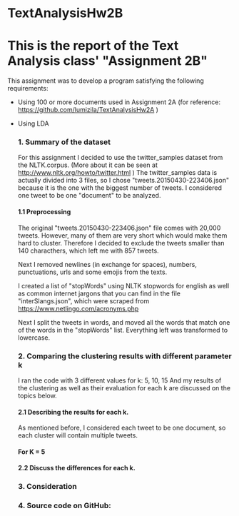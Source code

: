 # TextAnalysisHw2B

# This is the report of the Text Analysis class' "Assignment 2B"

This assignment was to develop a program satisfying the following requirements:
- Using 100 or more documents used in Assignment 2A (for reference: https://github.com/lumizila/TextAnalysisHw2A )
- Using LDA

  ### 1. Summary of the dataset
  
  For this assignment I decided to use the twitter_samples dataset from the NLTK.corpus. (More about it can be seen at http://www.nltk.org/howto/twitter.html )
  The twitter_samples data is actually divided into 3 files, so I chose "tweets.20150430-223406.json" because it is the one with the biggest number of tweets.
  I considered one tweet to be one "document" to be analyzed. 
  
  #### 1.1 Preprocessing 
    
   The original "tweets.20150430-223406.json" file comes with 20,000 tweets. However, many of them are very short which would make them hard to cluster. 
   Therefore I decided to exclude the tweets smaller than 140 characthers, which left me with 857 tweets. 
    
   Next I removed newlines (in exchange for spaces), numbers, punctuations, urls and some emojis from the texts.  
    
   I created a list of "stopWords" using NLTK stopwords for english as well as common internet jargons that you can find in the file "interSlangs.json", which were scraped from https://www.netlingo.com/acronyms.php  
    
   Next I split the tweets in words, and moved all the words that match one of the words in the "stopWords" list. Everything left was transformed to lowercase. 
  
  ### 2. Comparing the clustering results with different parameter k
  
  I ran the code with 3 different values for k: 5, 10, 15
  And my results of the clustering as well as their evaluation for each k are discussed on the topics below. 
  
  #### 2.1 Describing the results for each k.
  
  As mentioned before, I considered each tweet to be one document, so each cluster will contain multiple tweets. 
 
  #### For K = 5
  
  #### 2.2 Discuss the differences for each k. 
  
  ### 3. Consideration
  
  ### 4. Source code on GitHub: 
  
